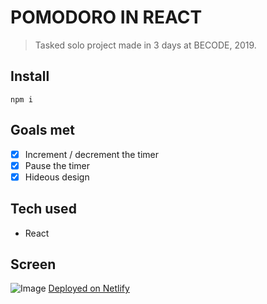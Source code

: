 # POMODORO IN REACT

> Tasked solo project made in 3 days at BECODE, 2019.

## Install
```npm i```

## Goals met

- [X] Increment / decrement the timer
- [x] Pause the timer
- [x] Hideous design

## Tech used

- React


## Screen
![Image](https://i.imgur.com/QeL8rll.png)
[Deployed on Netlify](https://zen-ritchie-5555df.netlify.com/)




